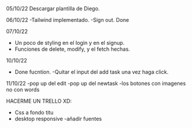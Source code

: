 05/10/22
Descargar plantilla de Diego.

06/10/22
-Tailwind implementado.
-Sign out. Done

07/10/22

- Un poco de styling en el login y en el signup.
- Funciones de delete, modify, y el fetch hechas.

10/10/22

- Done fucntion.
  -Quitar el input del add task una vez haga click.

11/10/22
-pop up del edit
-pop up del newtask
-los botones con imagenes no con words

HACERME UN TRELLO XD:

- Css a fondo titu
- desktop responsive
  -añadir fuentes
